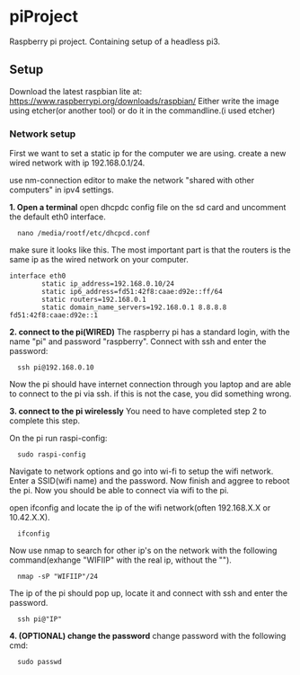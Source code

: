 # piProject
Raspberry pi project. Containing setup of a headless pi3.


## Setup 
Download the latest raspbian lite at: https://www.raspberrypi.org/downloads/raspbian/
Either write the image using etcher(or another tool) or do it in the commandline.(i used etcher)

### Network setup
First we want to set a static ip for the computer we are using. create a new wired network with ip 192.168.0.1/24.

use nm-connection editor to make the network "shared with other computers" in ipv4 settings.

__1. Open a terminal__
open dhcpdc config file on the sd card and uncomment the default eth0 interface.
```
  nano /media/rootf/etc/dhcpcd.conf
```

make sure it looks like this. The most important part is that the routers is the same ip as the wired network on your computer.
```
interface eth0
        static ip_address=192.168.0.10/24
        static ip6_address=fd51:42f8:caae:d92e::ff/64
        static routers=192.168.0.1
        static domain_name_servers=192.168.0.1 8.8.8.8 fd51:42f8:caae:d92e::1
```
__2. connect to the pi(WIRED)__
The raspberry pi has a standard login, with the name "pi" and password "raspberry". 
Connect with ssh and enter the password:
```
  ssh pi@192.168.0.10
```

Now the pi should have internet connection through you laptop and are able to connect to the pi via ssh. if this is not the case, you did something wrong.

__3. connect to the pi wirelessly__
You need to have completed step 2 to complete this step.

On the pi run raspi-config:
```
  sudo raspi-config
```

Navigate to network options and go into wi-fi to setup the wifi network.
Enter a SSID(wifi name) and the password. Now finish and aggree to reboot the pi. 
Now you should be able to connect via wifi to the pi. 

open ifconfig and locate the ip of the wifi network(often 192.168.X.X or 10.42.X.X).
```
  ifconfig
```
Now use nmap to search for other ip's on the network with the following command(exhange "WIFIIP" with the real ip, without the "").
```
  nmap -sP "WIFIIP"/24
```

The ip of the pi should pop up, locate it and connect with ssh and enter the password.

```
  ssh pi@"IP"
```

__4. (OPTIONAL) change the password__
change password with the following cmd:
```
  sudo passwd
```




